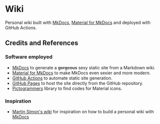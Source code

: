 # Wiki

Personal wiki built with [MkDocs],
[Material for MkDocs]
and deployed with GitHub Actions.

## Credits and References

### Software employed

- [MkDocs]
  to generate a ~~gorgeous~~ sexy static site from a Markdown wiki.
- [Material for MkDocs]
  to make MkDocs even sexier and more modern.
- [GitHub Actions]
  to automate static site generation.
- [GitHub Pages]
  to host the site directly from the GitHub repository.
- [Pictogrammers]
  library to find codes for Material icons.

### Inspiration

- [Martin Simon's wiki](https://github.com/barnumbirr)
  for inspiration on how to build a personal wiki
  with [MkDocs]

<!-- LTeX: enabled=false -->

[MkDocs]: https://www.mkdocs.org
[Material for MkDocs]: https://squidfunk.github.io/mkdocs-material
[GitHub Actions]: https://docs.github.com/en/actions
[GitHub Pages]: https://pages.github.com/
[Pictogrammers]: https://pictogrammers.com/library/mdi
